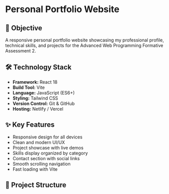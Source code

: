 # Personal Portfolio Website

## 🎯 Objective
A responsive personal portfolio website showcasing my professional profile, technical skills, and projects for the Advanced Web Programming Formative Assessment 2.

## 🛠 Technology Stack
- **Framework:** React 18
- **Build Tool:** Vite
- **Language:** JavaScript (ES6+)
- **Styling:** Tailwind CSS
- **Version Control:** Git & GitHub
- **Hosting:** Netlify / Vercel

## ✨ Key Features
- Responsive design for all devices
- Clean and modern UI/UX
- Project showcase with live demos
- Skills display organized by category
- Contact section with social links
- Smooth scrolling navigation
- Fast loading with Vite

## 📁 Project Structure

